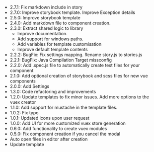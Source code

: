 - 2.7.1: Fix markdown include in story
- 2.7.0: Improve storybook template. Improve Exception details
- 2.5.0: Improve storybook template
- 2.4.0: Add markdown file to component creation.
- 2.3.0: Extract shared logic to library 
    - Improve documentation.
    - Add support for windows paths.
    - Add variables for template customisation
    - Improve default template contents
- 2.2.2: BugFix: Fix settings mapping. Rename story.js to stories.js 
- 2.2.1: BugFix: Java Compilation Target missconfig
- 2.2.0: Add .spec.js file to automatically create test files for your component
- 2.1.0: Add optional creation of storybook and scss files for new vue components
- 2.0.0: Add Settings
- 1.3.0: Code refactoring and improvements
- 1.2.0: Update templates to fix minor issues. Add more options to the vuex creator
- 1.1.0: Add support for mustache in the template files.
- 1.0.2: Fix typo
- 1.0.1: Updated icons upon user request
- 1.0.0: Add UI for more customized vuex store generation
- 0.6.0: Add functionality to create vuex modules
- 0.5.0: Fix component creation if you cancel the modal
- Auto open files in editor after creation
- Update template



